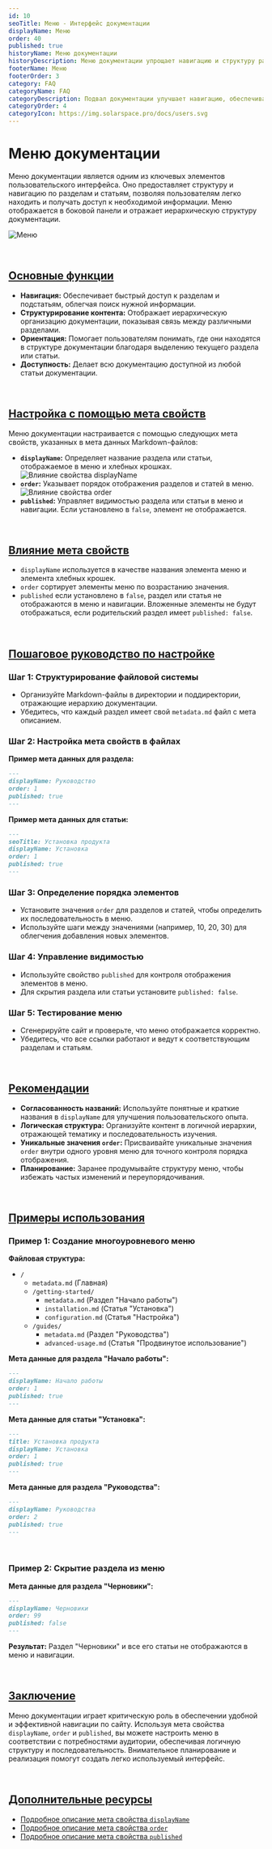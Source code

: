 ```yaml
---
id: 10
seoTitle: Меню - Интерфейс документации
displayName: Меню
order: 40
published: true
historyName: Меню документации
historyDescription: Меню документации упрощает навигацию и структуру разделов с помощью мета свойств `displayName`, `order`, `published`.
footerName: Меню
footerOrder: 3
category: FAQ
categoryName: FAQ
categoryDescription: Подвал документации улучшает навигацию, обеспечивая быстрый доступ к ключевым разделам через мета свойства.
categoryOrder: 4
categoryIcon: https://img.solarspace.pro/docs/users.svg
---
```


# Меню документации

Меню документации является одним из ключевых элементов пользовательского интерфейса. Оно предоставляет структуру и навигацию по разделам и статьям, позволяя
пользователям легко находить и получать доступ к необходимой информации. Меню отображается в боковой панели и отражает иерархическую структуру документации.

![Меню](https://raw.githubusercontent.com/SolarSpaceTech/product-documentation-help/refs/heads/main/ru/images/menu.png)

<br/>

## [Основные функции](basic-functions)

- **Навигация:** Обеспечивает быстрый доступ к разделам и подстатьям, облегчая поиск нужной информации.
- **Структурирование контента:** Отображает иерархическую организацию документации, показывая связь между различными разделами.
- **Ориентация:** Помогает пользователям понимать, где они находятся в структуре документации благодаря выделению текущего раздела или статьи.
- **Доступность:** Делает всю документацию доступной из любой статьи документации.

<br/>

## [Настройка с помощью мета свойств](customization-using-meta-properties)

Меню документации настраивается с помощью следующих мета свойств, указанных в мета данных Markdown-файлов:

- **`displayName`:** Определяет название раздела или статьи, отображаемое в меню и хлебных крошках.
![Влияние cвойства displayName](https://raw.githubusercontent.com/SolarSpaceTech/product-documentation-help/refs/heads/main/ru/images/display-name.png)
- **`order`:** Указывает порядок отображения разделов и статей в меню.
![Влияние cвойства order](https://raw.githubusercontent.com/SolarSpaceTech/product-documentation-help/refs/heads/main/ru/images/order.png)
- **`published`:** Управляет видимостью раздела или статьи в меню и навигации. Если установлено в `false`, элемент не отображается.

<br/>

## [Влияние мета свойств](impact-of-meta-properties)

- `displayName` используется в качестве названия элемента меню и элемента хлебных крошек.
- `order` сортирует элементы меню по возрастанию значения.
- `published` если установлено в `false`, раздел или статья не отображаются в меню и навигации. Вложенные элементы не будут отображаться,
если родительский раздел имеет `published: false`.

<br/>

## [Пошаговое руководство по настройке](step-by-step-setup-guide)

### Шаг 1: Структурирование файловой системы

- Организуйте Markdown-файлы в директории и поддиректории, отражающие иерархию документации.
- Убедитесь, что каждый раздел имеет свой `metadata.md` файл с мета описанием.

### Шаг 2: Настройка мета свойств в файлах

**Пример мета данных для раздела:**

```md
---
displayName: Руководство
order: 1
published: true
---
```

**Пример мета данных для статьи:**

```md
---
seoTitle: Установка продукта
displayName: Установка
order: 1
published: true
---
```

### Шаг 3: Определение порядка элементов

- Установите значения `order` для разделов и статей, чтобы определить их последовательность в меню.
- Используйте шаги между значениями (например, 10, 20, 30) для облегчения добавления новых элементов.

### Шаг 4: Управление видимостью

- Используйте свойство `published` для контроля отображения элементов в меню.
- Для скрытия раздела или статьи установите `published: false`.

### Шаг 5: Тестирование меню

- Сгенерируйте сайт и проверьте, что меню отображается корректно.
- Убедитесь, что все ссылки работают и ведут к соответствующим разделам и статьям.

<br/>

## [Рекомендации](recommendations)

- **Согласованность названий:** Используйте понятные и краткие названия в `displayName` для улучшения пользовательского опыта.
- **Логическая структура:** Организуйте контент в логичной иерархии, отражающей тематику и последовательность изучения.
- **Уникальные значения `order`:** Присваивайте уникальные значения `order` внутри одного уровня меню для точного контроля порядка отображения.
- **Планирование:** Заранее продумывайте структуру меню, чтобы избежать частых изменений и переупорядочивания.

<br/>

## [Примеры использования](examples)

### Пример 1: Создание многоуровневого меню

**Файловая структура:**

- `/`
  - `metadata.md` (Главная)
  - `/getting-started/`
    - `metadata.md` (Раздел "Начало работы")
    - `installation.md` (Статья "Установка")
    - `configuration.md` (Статья "Настройка")
  - `/guides/`
    - `metadata.md` (Раздел "Руководства")
    - `advanced-usage.md` (Статья "Продвинутое использование")

**Мета данные для раздела "Начало работы":**

```md
---
displayName: Начало работы
order: 1
published: true
---
```

**Мета данные для статьи "Установка":**

```md
---
title: Установка продукта
displayName: Установка
order: 1
published: true
---
```

**Мета данные для раздела "Руководства":**

```md
---
displayName: Руководства
order: 2
published: true
---
```

<br/>

### Пример 2: Скрытие раздела из меню

**Мета данные для раздела "Черновики":**

```md
---
displayName: Черновики
order: 99
published: false
---
```

**Результат:** Раздел "Черновики" и все его статьи не отображаются в меню и навигации.

<br/>

## [Заключение](conclusion)

Меню документации играет критическую роль в обеспечении удобной и эффективной навигации по сайту. Используя мета свойства `displayName`, `order` и `published`,
вы можете настроить меню в соответствии с потребностями аудитории, обеспечивая логичную структуру и последовательность. Внимательное планирование
и реализация помогут создать легко используемый интерфейс.

<br/>

## [Дополнительные ресурсы](additional-resources)

- [Подробное описание мета свойства `displayName`]([37])
- [Подробное описание мета свойства `order`]([45])
- [Подробное описание мета свойства `published`]([46])
